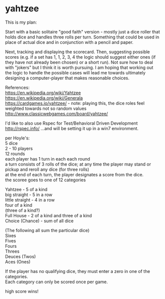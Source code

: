 # yahtzee
  
This is my plan:

Start with a basic solitaire "good faith" version - mostly just a dice roller that holds dice and handles three rolls per turn. Something that could be used in place of actual dice and in conjunction with a pencil and paper.

Next, tracking and displaying the scorecard. Then, suggesting possible scores (e.g. if a set has 1, 1, 2, 3, 4 the logic should suggest either ones (if they have not already been chosen) or a short run). Not sure how to deal with "jokers" but I think it is worth pursuing. I am hoping that working out the logic to handle the possible cases will lead me towards ultimately designing a computer-player that makes reasonable choices.

References:  
https://en.wikipedia.org/wiki/Yahtzee  
https://en.wikipedia.org/wiki/Generala  
https://cardgames.io/yahtzee/ - note: playing this, the dice roles feel weighted towards not so random values
http://www.classicwebgames.com/board/yahtzee/

I'd like to also use Rspec for Test/Behavioral Driven Development  
http://rspec.info/
...and will be setting it up in a win7 environment.

per Hoyle's:  
5 dice  
2 - 10 players  
12 rounds  
each player has 1 turn in each each round  
a turn consists of 3 rolls of the dice; at any time the player may stand or pickup and reroll any dice (for three rolls)  
at the end of each turn, the player designates a score from the dice.  
the scoree goes to one of 12 categories  
  
Yahtzee - 5 of a kind  
big straight - 5 in a row  
little straight - 4 in a row  
four of a kind  
(three of a kind?)  
Full House  - 2 of a kind and three of a kind  
Choice (Chance) - sum of all dice  
  
(The following all sum the particular dice)  
Sixes  
Fives  
Fours  
Threes  
Deuces (Twos)  
Aces (Ones)  
  
If the player has no qualifying dice, they must enter a zero in one of the categories.  
Each category can only be scored once per game.

high score wins!  
